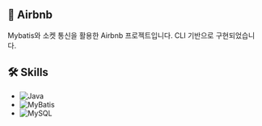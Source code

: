 ## 🚀 Airbnb

Mybatis와 소켓 통신을 활용한 Airbnb 프로젝트입니다. CLI 기반으로 구현되었습니다.

## 🛠 Skills
- ![Java](https://img.shields.io/badge/Java-%23ED8B00.svg?style=flat&logo=java&logoColor=white)
- ![MyBatis](https://img.shields.io/badge/MyBatis-%23007ACC.svg?style=flat&logo=java&logoColor=white)
- ![MySQL](https://img.shields.io/badge/MySQL-%234479A1.svg?style=flat&logo=mysql&logoColor=white)
